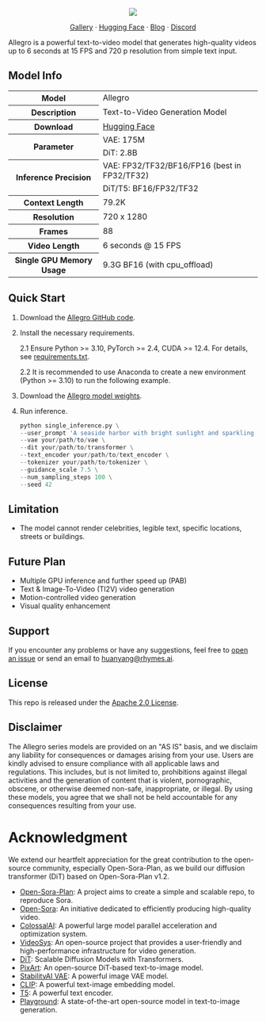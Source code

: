 <p align="center">
<img src="https://github.com/rhymes-ai/Allegro/blob/main/assets/banner_white.gif"/>
</p>

<p align="center">
 <a href="https://rhymes.ai/allegro_gallery" target="_blank"> Gallery</a> · <a href="https://huggingface.co/rhymes-ai/Allegro" target="_blank">Hugging Face</a> · <a href="https://rhymes.ai/blog-details/allegro-advanced-video-generation-model" target="_blank">Blog</a> · <a href="https://discord.com/invite/u8HxU23myj" target="_blank">Discord</a> 
</p> 
Allegro is a powerful text-to-video model that generates high-quality videos up to 6 seconds at 15 FPS and 720 p resolution from simple text input.

## Model Info
<table>
  <tr>
    <th>Model</th>
    <td>Allegro</td>
  </tr>
  <tr>
    <th>Description</th>
    <td>Text-to-Video Generation Model</td>
  </tr>
 <tr>
    <th>Download</th>
    <td><a href="https://huggingface.co/rhymes-ai/Allegro">Hugging Face</a></td>
</tr>
  <tr>
    <th rowspan="2">Parameter</th>
    <td>VAE: 175M</td>
  </tr>
  <tr>
    <td>DiT: 2.8B</td>
  </tr>
  <tr>
    <th rowspan="2">Inference Precision</th>
    <td>VAE: FP32/TF32/BF16/FP16 (best in FP32/TF32)</td>
  </tr>
  <tr>
    <td>DiT/T5: BF16/FP32/TF32</td>
  </tr>
  <tr>
    <th>Context Length</th>
    <td>79.2K</td>
  </tr>
  <tr>
    <th>Resolution</th>
    <td>720 x 1280</td>
  </tr>
  <tr>
    <th>Frames</th>
    <td>88</td>
  </tr>
  <tr>
    <th>Video Length</th>
    <td>6 seconds @ 15 FPS</td>
  </tr>
  <tr>
    <th>Single GPU Memory Usage</th>
    <td>9.3G BF16 (with cpu_offload)</td>
  </tr>
</table>

## Quick Start

1. Download the [Allegro GitHub code](https://github.com/rhymes-ai/Allegro).
   
2. Install the necessary requirements.
   
    2.1 Ensure Python >= 3.10, PyTorch >= 2.4, CUDA >= 12.4. For details, see [requirements.txt](https://github.com/rhymes-ai/Allegro/blob/main/requirements.txt).  
    
    2.2 It is recommended to use Anaconda to create a new environment (Python >= 3.10) to run the following example.  
    
   
4. Download the [Allegro model weights](https://huggingface.co/rhymes-ai/Allegro).
   
6. Run inference.
   
    ```python
    python single_inference.py \
    --user_prompt 'A seaside harbor with bright sunlight and sparkling seawater, with many boats in the water. From an aerial view, the boats vary in size and color, some moving and some stationary. Fishing boats in the water suggest that this location might be a popular spot for docking fishing boats.' \
    --vae your/path/to/vae \
    --dit your/path/to/transformer \
    --text_encoder your/path/to/text_encoder \
    --tokenizer your/path/to/tokenizer \
    --guidance_scale 7.5 \
    --num_sampling_steps 100 \
    --seed 42
    ```

## Limitation
- The model cannot render celebrities, legible text, specific locations, streets or buildings.

## Future Plan
- Multiple GPU inference and further speed up (PAB)
- Text & Image-To-Video (TI2V) video generation
- Motion-controlled video generation
- Visual quality enhancement

## Support
If you encounter any problems or have any suggestions, feel free to [open an issue](https://github.com/rhymes-ai/Allegro/issues/new) or send an email to huanyang@rhymes.ai. 

## License
This repo is released under the [Apache 2.0 License](https://github.com/rhymes-ai/Allegro/blob/main/LICENSE.txt).

## Disclaimer

The Allegro series models are provided on an "AS IS" basis, and we disclaim any liability for consequences or damages arising from your use. Users are kindly advised to ensure compliance with all applicable laws and regulations. This includes, but is not limited to, prohibitions against illegal activities and the generation of content that is violent, pornographic, obscene, or otherwise deemed non-safe, inappropriate, or illegal. By using these models, you agree that we shall not be held accountable for any consequences resulting from your use.

# Acknowledgment
We extend our heartfelt appreciation for the great contribution to the open-source community, especially Open-Sora-Plan, as we build our diffusion transformer (DiT) based on Open-Sora-Plan v1.2.
- [Open-Sora-Plan](https://github.com/PKU-YuanGroup/Open-Sora-Plan): A project aims to create a simple and scalable repo, to reproduce Sora.
- [Open-Sora](https://github.com/hpcaitech/Open-Sora): An initiative dedicated to efficiently producing high-quality video.
- [ColossalAI](https://github.com/hpcaitech/ColossalAI): A powerful large model parallel acceleration and optimization system.
- [VideoSys](https://github.com/NUS-HPC-AI-Lab/VideoSys): An open-source project that provides a user-friendly and high-performance infrastructure for video generation. 
- [DiT](https://github.com/facebookresearch/DiT): Scalable Diffusion Models with Transformers.
- [PixArt](https://github.com/PixArt-alpha/PixArt-alpha): An open-source DiT-based text-to-image model.
- [StabilityAI VAE](https://huggingface.co/stabilityai/sd-vae-ft-mse-original): A powerful image VAE model.
- [CLIP](https://github.com/openai/CLIP): A powerful text-image embedding model.
- [T5](https://github.com/google-research/text-to-text-transfer-transformer): A powerful text encoder.
- [Playground](https://playground.com/blog/playground-v2-5): A state-of-the-art open-source model in text-to-image generation.
